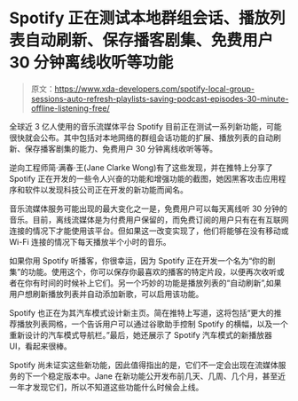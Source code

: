 # Spotify 正在测试本地群组会话、播放列表自动刷新、保存播客剧集、免费用户 30 分钟离线收听等功能

> 原文：<https://www.xda-developers.com/spotify-local-group-sessions-auto-refresh-playlists-saving-podcast-episodes-30-minute-offline-listening-free/>

全球近 3 亿人使用的音乐流媒体平台 Spotify 目前正在测试一系列新功能，可能很快就会公布。其中包括对本地网络的群组会话功能的扩展、播放列表的自动刷新、保存播客剧集的能力、免费用户 30 分钟离线收听等等。

逆向工程师简·满春·王(Jane Clarke Wong)有了这些发现，并在推特上分享了 Spotify 正在开发的一些令人兴奋的功能和增强功能的截图，她因黑客攻击应用程序和软件以发现科技公司正在开发的新功能而闻名。

音乐流媒体服务可能出现的最大变化之一是，免费用户可以每天离线听 30 分钟的音乐。目前，离线流媒体是为付费用户保留的，而免费订阅的用户只有在有互联网连接的情况下才能使用该平台。但如果这一改变实现了，他们将能够在没有移动或 Wi-Fi 连接的情况下每天播放半个小时的音乐。

如果你用 Spotify 听播客，你很幸运，因为 Spotify 正在开发一个名为“你的剧集”的功能。使用这个，你可以保存你最喜欢的播客的特定片段，以便再次收听或者在你有时间的时候补上它们。另一个巧妙的功能是播放列表的“自动刷新”,如果用户想刷新播放列表并自动添加新歌，可以启用该功能。

Spotify 也正在为其汽车模式设计新主页。简在推特上写道，这将包括“更大的推荐播放列表网格，一个告诉用户可以通过谷歌助手控制 Spotify 的横幅，以及一个重新设计的汽车模式导航栏。”最后，她还展示了 Spotify 汽车模式的新播放器 UI，看起来很棒。

Spotify 尚未证实这些新功能，因此值得指出的是，它们不一定会出现在流媒体服务的下一个稳定版本中。Jane 在新功能公开发布前几天、几周、几个月，甚至近一年才发现它们，所以不知道这些功能什么时候会上线。